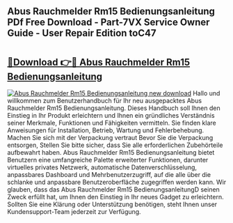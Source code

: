 ## Abus Rauchmelder Rm15 Bedienungsanleitung PDf Free Download - Part-7VX Service Owner Guide - User Repair Edition toC47

# <h2><a href="http://df1qqli.blite.top/?on=Abus+Rauchmelder+Rm15+Bedienungsanleitung">🔗Download 👉🔴 Abus Rauchmelder Rm15 Bedienungsanleitung</a></h2>

[![Abus Rauchmelder Rm15 Bedienungsanleitung new download](https://i.imgur.com/lujVjoI.png)](http://df1qqli.blite.top/?on=Abus+Rauchmelder+Rm15+Bedienungsanleitung)
Hallo und willkommen zum Benutzerhandbuch für Ihr neu ausgepacktes Abus Rauchmelder Rm15 Bedienungsanleitung. Dieses Handbuch soll Ihnen den Einstieg in Ihr Produkt erleichtern und Ihnen ein gründliches Verständnis seiner Merkmale, Funktionen und Fähigkeiten vermitteln. Sie finden klare Anweisungen für Installation, Betrieb, Wartung und Fehlerbehebung. Machen Sie sich mit der Verpackung vertraut Bevor Sie die Verpackung entsorgen, Stellen Sie bitte sicher, dass Sie alle erforderlichen Zubehörteile aufbewahrt haben. Abus Rauchmelder Rm15 Bedienungsanleitung bietet Benutzern eine umfangreiche Palette erweiterter Funktionen, darunter virtuelles privates Netzwerk, automatische Datenverschlüsselung, anpassbares Dashboard und Mehrbenutzerzugriff, auf die alle über die schlanke und anpassbare Benutzeroberfläche zugegriffen werden kann. Wir glauben, dass das Abus Rauchmelder Rm15 BedienungsanleitungD seinen Zweck erfüllt hat, um Ihnen den Einstieg in Ihr neues Gadget zu erleichtern. Sollten Sie eine Klärung oder Unterstützung benötigen, steht Ihnen unser Kundensupport-Team jederzeit zur Verfügung.
